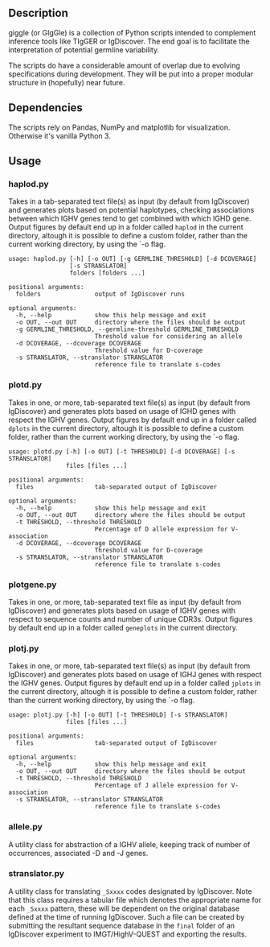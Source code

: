 ## Description

giggle (or GIgGle) is a collection of Python scripts intended to complement inference tools like TIgGER or IgDiscover. The end goal is to facilitate the interpretation of potential germline variability.

The scripts do have a considerable amount of overlap due to evolving specifications during development. They will be put into a proper modular structure in (hopefully) near future.

## Dependencies
The scripts rely on Pandas, NumPy and matplotlib for visualization. Otherwise it's vanilla Python 3.

## Usage

### haplod.py

Takes in a tab-separated text file(s) as input (by default from IgDiscover) and generates plots based on potential haplotypes, checking associations between which IGHV genes tend to get combined with which IGHD gene. Output figures by default end up in a folder called `haplod` in the current directory, altough it is possible to define a custom folder, rather than the current working directory, by using the `-o flag. 


    usage: haplod.py [-h] [-o OUT] [-g GERMLINE_THRESHOLD] [-d DCOVERAGE]
                     [-s STRANSLATOR]
                     folders [folders ...]

    positional arguments:
      folders               output of IgDiscover runs

    optional arguments:
      -h, --help            show this help message and exit
      -o OUT, --out OUT     directory where the files should be output
      -g GERMLINE_THRESHOLD, --germline-threshold GERMLINE_THRESHOLD
                            Threshold value for considering an allele
      -d DCOVERAGE, --dcoverage DCOVERAGE
                            Threshold value for D-coverage
      -s STRANSLATOR, --stranslator STRANSLATOR
                            reference file to translate s-codes

### plotd.py

Takes in one, or more, tab-separated text file(s) as input (by default from IgDiscover) and generates plots based on usage of IGHD genes with respect the IGHV genes. Output figures by default end up in a folder called `dplots` in the current directory, altough it is possible to define a custom folder, rather than the current working directory, by using the `-o flag. 


    usage: plotd.py [-h] [-o OUT] [-t THRESHOLD] [-d DCOVERAGE] [-s STRANSLATOR]
                    files [files ...]

    positional arguments:
      files                 tab-separated output of IgDiscover

    optional arguments:
      -h, --help            show this help message and exit
      -o OUT, --out OUT     directory where the files should be output
      -t THRESHOLD, --threshold THRESHOLD
                            Percentage of D allele expression for V-association
      -d DCOVERAGE, --dcoverage DCOVERAGE
                            Threshold value for D-coverage
      -s STRANSLATOR, --stranslator STRANSLATOR
                            reference file to translate s-codes

### plotgene.py

Takes in one, or more, tab-separated text file as input (by default from IgDiscover) and generates plots based on usage of IGHV genes with respect to sequence counts and number of unique CDR3s. Output figures by default end up in a folder called `geneplots` in the current directory.


### plotj.py

Takes in one, or more, tab-separated text file(s) as input (by default from IgDiscover) and generates plots based on usage of IGHJ genes with respect the IGHV genes. Output figures by default end up in a folder called `jplots` in the current directory, altough it is possible to define a custom folder, rather than the current working directory, by using the `-o flag. 

    usage: plotj.py [-h] [-o OUT] [-t THRESHOLD] [-s STRANSLATOR]
                    files [files ...]

    positional arguments:
      files                 tab-separated output of IgDiscover

    optional arguments:
      -h, --help            show this help message and exit
      -o OUT, --out OUT     directory where the files should be output
      -t THRESHOLD, --threshold THRESHOLD
                            Percentage of J allele expression for V-association
      -s STRANSLATOR, --stranslator STRANSLATOR
                            reference file to translate s-codes

### allele.py

A utility class for abstraction of a IGHV allele, keeping track of number of occurrences, associated -D and -J genes.

### stranslator.py

A utility class for translating `_Sxxxx` codes designated by IgDiscover. Note that this class requires a tabular file which denotes the appropriate name for each `_Sxxxx` pattern, these will be dependent on the original database defined at the time of running IgDiscover. Such a file can be created by submitting the resultant sequence database in the `final` folder of an IgDiscover experiment to IMGT/HighV-QUEST and exporting the results. 



